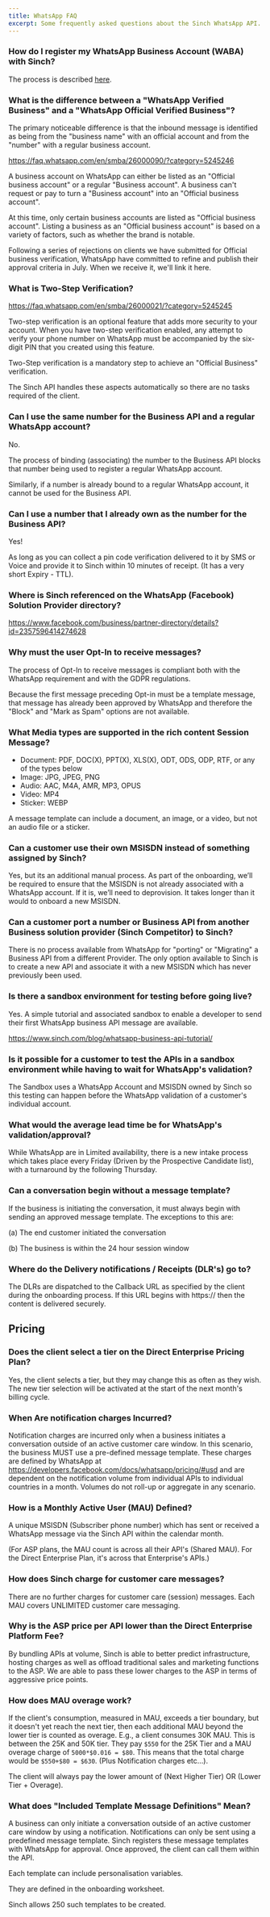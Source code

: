 ```yaml
---
title: WhatsApp FAQ
excerpt: Some frequently asked questions about the Sinch WhatsApp API.
---
```


### How do I register my WhatsApp Business Account (WABA) with Sinch?

The process is described [here](https://clxgroup.sharepoint.com/:b:/s/CLX_Support_Anonymous_link/EfVIyWv9QSNBmGcIjIlbGtMBVAG_9li2TERg6xSCuvo56Q?e=bktwqU).

### What is the difference between a "WhatsApp Verified Business" and a "WhatsApp Official Verified Business"?

The primary noticeable difference is that the inbound message is identified as being from the "business name" with an official account and from the "number" with a regular business account.

https://faq.whatsapp.com/en/smba/26000090/?category=5245246

A business account on WhatsApp can either be listed as an "Official business account" or a regular "Business account". A business can't request or pay to turn a "Business account" into an "Official business account".

At this time, only certain business accounts are listed as "Official business account". Listing a business as an "Official business account" is based on a variety of factors, such as whether the brand is notable.

Following a series of rejections on clients we have submitted for Official business verification, WhatsApp have committed to refine and publish their approval criteria in July. When we receive it, we'll link it here.

### What is Two-Step Verification?

https://faq.whatsapp.com/en/smba/26000021/?category=5245245

Two-step verification is an optional feature that adds more security to your account. When you have two-step verification enabled, any attempt to verify your phone number on WhatsApp must be accompanied by the six-digit PIN that you created using this feature.

Two-Step verification is a mandatory step to achieve an "Official Business" verification.

The Sinch API handles these aspects automatically so there are no tasks required of the client.

### Can I use the same number for the Business API and a regular WhatsApp account?

No.

The process of binding (associating) the number to the Business API blocks that number being used to register a regular WhatsApp account.

Similarly, if a number is already bound to a regular WhatsApp account, it cannot be used for the Business API.

### Can I use a number that I already own as the number for the Business API?

Yes!

As long as you can collect a pin code verification delivered to it by SMS or Voice and provide it to Sinch within 10 minutes of receipt. (It has a very short Expiry - TTL).

### Where is Sinch referenced on the WhatsApp (Facebook) Solution Provider directory?

https://www.facebook.com/business/partner-directory/details?id=2357596414274628

### Why must the user Opt-In to receive messages?

The process of Opt-In to receive messages is compliant both with the WhatsApp requirement and with the GDPR regulations.

Because the first message preceding Opt-in must be a template message, that message has already been approved by WhatsApp and therefore the "Block" and "Mark as Spam" options are not available.

### What Media types are supported in the rich content Session Message?

- Document: PDF, DOC(X), PPT(X), XLS(X), ODT, ODS, ODP, RTF, or any of the types below
- Image: JPG, JPEG, PNG
- Audio: AAC, M4A, AMR, MP3, OPUS
- Video: MP4
- Sticker: WEBP

A message template can include a document, an image, or a video, but not an audio file or a sticker.

### Can a customer use their own MSISDN instead of something assigned by Sinch?

Yes, but its an additional manual process. As part of the onboarding, we’ll be required to ensure that the MSISDN is not already associated with a WhatsApp account. If it is, we’ll need to deprovision. It takes longer than it would to onboard a new MSISDN.

### Can a customer port a number or Business API from another Business solution provider (Sinch Competitor) to Sinch?

There is no process available from WhatsApp for "porting" or "Migrating" a Business API from a different Provider. The only option available to Sinch is to create a new API and associate it with a new MSISDN which has never previously been used.

### Is there a sandbox environment for testing before going live?

Yes. A simple tutorial and associated sandbox to enable a developer to send their first WhatsApp business API message are available.

https://www.sinch.com/blog/whatsapp-business-api-tutorial/

### Is it possible for a customer to test the APIs in a sandbox environment while having to wait for WhatsApp's validation?

The Sandbox uses a WhatsApp Account and MSISDN owned by Sinch so this testing can happen before the WhatsApp validation of a customer's individual account.

### What would the average lead time be for WhatsApp's validation/approval? 

While WhatsApp are in Limited availability, there is a new intake process which takes place every Friday (Driven by the Prospective Candidate list), with a turnaround by the following Thursday.

### Can a conversation begin without a message template?

If the business is initiating the conversation, it must always begin with sending an approved message template. The exceptions to this are:

(a) The end customer initiated the conversation

(b) The business is within the 24 hour session window

### Where do the Delivery notifications / Receipts (DLR's) go to?

The DLRs are dispatched to the Callback URL as specified by the client during the onboarding process. If this URL begins with https:// then the content is delivered securely.

## Pricing

### Does the client select a tier on the Direct Enterprise Pricing Plan?

Yes, the client selects a tier, but they may change this as often as they wish. The new tier selection will be activated at the start of the next month's billing cycle.

### When Are notification charges Incurred?

Notification charges are incurred only when a business initiates a conversation outside of an active customer care window. In this scenario, the business MUST use a pre-defined message template. These charges are defined by WhatsApp at https://developers.facebook.com/docs/whatsapp/pricing/#usd and are dependent on the notification volume from individual APIs to individual countries in a month. Volumes do not roll-up or aggregate in any scenario.

### How is a Monthly Active User (MAU) Defined?

A unique MSISDN (Subscriber phone number) which has sent or received a WhatsApp message via the Sinch API within the calendar month.

(For ASP plans, the MAU count is across all their API's (Shared MAU). For the Direct Enterprise Plan, it's across that Enterprise's APIs.)

### How does Sinch charge for customer care messages?

There are no further charges for customer care (session) messages. Each MAU covers UNLIMITED customer care messaging.

### Why is the ASP price per API lower than the Direct Enterprise Platform Fee?

By bundling APIs at volume, Sinch is able to better predict infrastructure, hosting charges as well as offload traditional sales and marketing functions to the ASP. We are able to pass these lower charges to the ASP in terms of aggressive price points.

### How does MAU overage work?

If the client's consumption, measured in MAU, exceeds a tier boundary, but it doesn't yet reach the next tier, then each additional MAU beyond the lower tier is counted as overage. E.g., a client consumes 30K MAU. This is between the 25K and 50K tier. They pay `$550` for the 25K Tier and a MAU overage charge of `5000*$0.016 = $80`. This means that the total charge would be `$550+$80 = $630`. (Plus Notification charges etc...).

The client will always pay the lower amount of (Next Higher Tier) OR (Lower Tier + Overage).

### What does "Included Template Message Definitions" Mean?

A business can only initiate a conversation outside of an active customer care window by using a notification. Notifications can only be sent using a predefined message template. Sinch registers these message templates with WhatsApp for approval. Once approved, the client can call them within the API.

Each template can include personalisation variables.

They are defined in the onboarding worksheet.

Sinch allows 250 such templates to be created.
